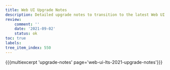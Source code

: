 ```yaml
---
title: Web UI Upgrade Notes
description: Detailed upgrade notes to transition to the latest Web UI version.
review:
    comment: ''
    date: '2021-09-02'
    status: ok
toc: true
labels:
tree_item_index: 550
---
```


{{{multiexcerpt 'upgrade-notes' page='web-ui-lts-2021-upgrade-notes'}}}
